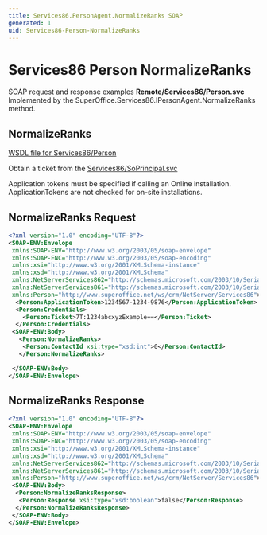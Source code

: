 ```yaml
---
title: Services86.PersonAgent.NormalizeRanks SOAP
generated: 1
uid: Services86-Person-NormalizeRanks
---
```


# Services86 Person NormalizeRanks

SOAP request and response examples **Remote/Services86/Person.svc**
Implemented by the <see cref="M:SuperOffice.Services86.IPersonAgent.NormalizeRanks">SuperOffice.Services86.IPersonAgent.NormalizeRanks</see> method.

## NormalizeRanks

[WSDL file for Services86/Person](../Services86-Person.md)

Obtain a ticket from the [Services86/SoPrincipal.svc](../SoPrincipal/index.md)

Application tokens must be specified if calling an Online installation. ApplicationTokens are not checked for on-site installations.

## NormalizeRanks Request

```xml
<?xml version="1.0" encoding="UTF-8"?>
<SOAP-ENV:Envelope
 xmlns:SOAP-ENV="http://www.w3.org/2003/05/soap-envelope"
 xmlns:SOAP-ENC="http://www.w3.org/2003/05/soap-encoding"
 xmlns:xsi="http://www.w3.org/2001/XMLSchema-instance"
 xmlns:xsd="http://www.w3.org/2001/XMLSchema"
 xmlns:NetServerServices862="http://schemas.microsoft.com/2003/10/Serialization/Arrays"
 xmlns:NetServerServices861="http://schemas.microsoft.com/2003/10/Serialization/"
 xmlns:Person="http://www.superoffice.net/ws/crm/NetServer/Services86">
  <Person:ApplicationToken>1234567-1234-9876</Person:ApplicationToken>
  <Person:Credentials>
    <Person:Ticket>7T:1234abcxyzExample==</Person:Ticket>
  </Person:Credentials>
 <SOAP-ENV:Body>
   <Person:NormalizeRanks>
    <Person:ContactId xsi:type="xsd:int">0</Person:ContactId>
   </Person:NormalizeRanks>

 </SOAP-ENV:Body>
</SOAP-ENV:Envelope>

```

## NormalizeRanks Response

```xml
<?xml version="1.0" encoding="UTF-8"?>
<SOAP-ENV:Envelope
 xmlns:SOAP-ENV="http://www.w3.org/2003/05/soap-envelope"
 xmlns:SOAP-ENC="http://www.w3.org/2003/05/soap-encoding"
 xmlns:xsi="http://www.w3.org/2001/XMLSchema-instance"
 xmlns:xsd="http://www.w3.org/2001/XMLSchema"
 xmlns:NetServerServices862="http://schemas.microsoft.com/2003/10/Serialization/Arrays"
 xmlns:NetServerServices861="http://schemas.microsoft.com/2003/10/Serialization/"
 xmlns:Person="http://www.superoffice.net/ws/crm/NetServer/Services86">
 <SOAP-ENV:Body>
  <Person:NormalizeRanksResponse>
   <Person:Response xsi:type="xsd:boolean">false</Person:Response>
  </Person:NormalizeRanksResponse>
 </SOAP-ENV:Body>
</SOAP-ENV:Envelope>

```
